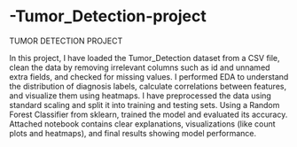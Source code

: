 # -Tumor_Detection-project
TUMOR DETECTION PROJECT

In this project, I have loaded the Tumor_Detection dataset from a CSV file, clean the data by removing irrelevant columns such as id and unnamed extra fields, and checked for missing values. I performed EDA to understand the distribution of diagnosis labels, calculate correlations between features, and visualize them using heatmaps. I have preprocessed the data using standard scaling and split it into training and testing sets. Using a Random Forest Classifier from sklearn, trained the model and evaluated its accuracy. Attached notebook contains clear explanations, visualizations (like count plots and heatmaps), and final results showing model performance.
